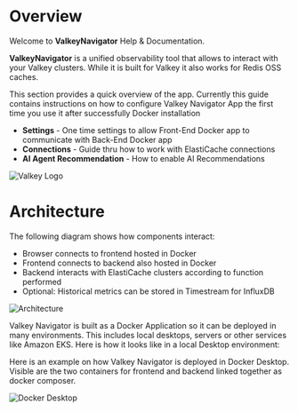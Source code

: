 # Overview

Welcome to **ValkeyNavigator** Help & Documentation.

**ValkeyNavigator** is a unified observability tool that allows to interact with your Valkey clusters. While it is built for Valkey it also works for Redis OSS caches.

This section provides a quick overview of the app. Currently this guide contains instructions on how to configure Valkey Navigator App the first time you use it after successfully Docker installation
- **Settings** - One time settings to allow Front-End Docker app to communicate with Back-End Docker app
- **Connections** - Guide thru how to work with ElastiCache connections
- **AI Agent Recommendation** - How to enable AI Recommendations

![Valkey Logo](/valkeylogo.png "Valkey Logo")

# Architecture

The following diagram shows how components interact:
- Browser connects to frontend hosted in Docker
- Frontend connects to backend also hosted in Docker
- Backend interacts with ElastiCache clusters according to function performed
- Optional: Historical metrics can be stored in Timestream for InfluxDB

![Architecture](/help/Architecture.png)

Valkey Navigator is built as a Docker Application so it can be deployed in many environments. This includes local desktops, servers or other services like Amazon EKS. Here is how it looks like in a local Desktop environment:

Here is an example on how Valkey Navigator is deployed in Docker Desktop. Visible are the two containers for frontend and backend linked together as docker composer.

![Docker Desktop](/help/Docker.png)

